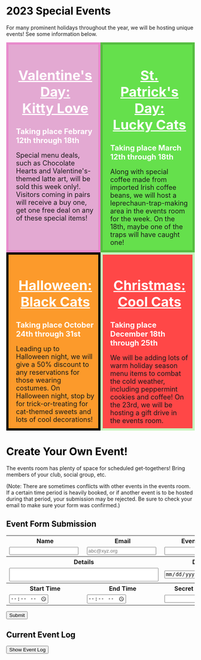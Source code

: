 <meta name="viewport" content="width=device-width, initial-scale=1.0">
<style>
  .dblrow {
    display: flex;
  }
  .dblcol {
    flex: 50%;
    padding: 5px;
  }
  .padev {
    padding-left: 20px;
    padding-top: 10px;
    padding-bottom: 10px;
    padding-right: 10px;
  }
</style>

<h1 style="color:black">2023 Special Events</h1>

For many prominent holidays throughout the year, we will be hosting unique events! See some information below.
<div class="dblrow">
    <div class="eventbox dblcol padev" style="border:solid 6px #E88ACC;background:#E3A9D2;font-size:18px">
        <h1 style="color:white;text-align:center" class="widebr"><u>Valentine's Day:<br>Kitty Love</u></h1>
        <h2 style="color:white;font-size:20px" class="widebr">Taking place Febrary 12th through 18th</h2>
        Special menu deals, such as Chocolate Hearts and Valentine's-themed latte art, will be sold this week only!. Visitors coming in pairs will receive a buy one, get one free deal on any of these special items!
    </div>
    <div class="eventbox dblcol padev" style="border:solid 6px #55BD40;background:#65E04C;font-size:18px">
        <h1 style="color:white;text-align:center" class="widebr"><u>St. Patrick's Day:<br>Lucky Cats</u></h1>
        <h2 style="color:white;font-size:20px" class="widebr">Taking place March 12th through 18th</h2>
        Along with special coffee made from imported Irish coffee beans, we will host a leprechaun-trap-making area in the events room for the week. On the 18th, maybe one of the traps will have caught one! 
    </div>
</div>
<div class="dblrow">
    <div class="eventbox dblcol padev" style="border:solid 6px #000000;background:#FC9A2B;font-size:18px">
        <h1 style="color:white;text-align:center" class="widebr"><u>Halloween:<br>Black Cats</u></h1>
        <h2 style="color:white;font-size:20px" class="widebr">Taking place October 24th through 31st</h2>
        Leading up to Halloween night, we will give a 50% discount to any reservations for those wearing costumes. On Halloween night, stop by for trick-or-treating for cat-themed sweets and lots of cool decorations!
    </div>
    <div class="eventbox dblcol padev" style="border:solid 6px #C6F5BE;background:#FF4747;font-size:18px">
        <h1 style="color:white;text-align:center" class="widebr"><u>Christmas:<br>Cool Cats</u></h1>
        <h2 style="color:white;font-size:20px" class="widebr">Taking place December 18th through 25th</h2>
        We will be adding lots of warm holiday season menu items to combat the cold weather, including peppermint cookies and coffee! On the 23rd, we will be hosting a gift drive in the events room.
    </div>
</div>
<span class="widebr"></span>

<h1 style="color:black">Create Your Own Event!</h1>
The events room has plenty of space for scheduled get-togethers! Bring members of your club, social group, etc.

(Note: There are sometimes conflicts with other events in the events room. If a certain time period is heavily booked, or if another event is to be hosted during that period, your submission may be rejected. Be sure to check your email to make sure your form was confirmed.)

<h2 style="color:black">Event Form Submission</h2>

<table>
    <tr>
        <th><label for="name">Name</label></th>
        <th><label for="email">Email</label></th>
        <th><label for="event_name">Event Name</label></th>
    </tr>
    <tr>
        <td><input type="text" name="name" id="name" required></td>
        <td><input type="email" name="email" id="email" placeholder="abc@xyz.org" required></td>
        <td><input type="text" name="event_name" id="event_name" required></td>
    </tr>
    <tr>
        <th colspan="2"><label for="event_details">Details</label></th>
        <th><label for="date">Date</label></th>
    </tr>
    <tr>
        <td colspan="2"><textarea name="event_details" id="event_details" rows="2" cols="47" style="resize:none" required></textarea></td>
        <td><input type="date" name="date" id="date" required></td>
    </tr>
    <tr>
        <th><label for="start_time">Start Time</label></th>
        <th><label for="end_time">End Time</label></th>
        <th><label for="password">Secret Password</label></th>
    </tr>
    <tr>
        <td><input type="time" name="start_time" id="start_time" min="8:00" max="18:00" required></td>
        <td><input type="time" name="end_time" id="end_time" min="8:00" max="18:00" required></td>
        <td><input type="password" name="password" id="password" required></td>
    </tr>
</table>
<button class='btn' onclick="submit_Form()">Submit</button>

<h2 style="color:black" class="widebr">Current Event Log</h2>
<button class="btn" id="evlogbtn" onclick="showEvTable()">Show Event Log</button><button class="btn" id="logrefbtn" style="display:none" onclick="create_Table()">Refresh Log</button>
<div style="font-size:25px;display:none" id="filters" name="filters">
    Filters: <select id="timesort" name="timesort">
    <option value="time_submitted">Time Submitted</option>
    <option value="soonest">Soonest</option>
    <option value="latest">Latest</option>
    </select>
    <input type="month" id="monthfil" name="monthfil" value="2023-02">
    <button class="btn" id="sortbtn">Sort</button>
</div>

<table id="evtable" style="display:none;width:50%">
  <thead>
  <tr>
    <th>Name</th>
    <th>Email</th>
    <th>Event Name</th>
    <th>Event Details</th>
    <th>Event Date</th>
    <th>Start Time</th>
    <th>End Time</th>
    <th>Edit Your Event</th>
  </tr>
  </thead>
  <tbody id="evtablecont">
    <!-- javascript generated data -->
  </tbody>
</table>

<script>
    // Static json, this can be used to test data prior to API and Model being ready
    const json = '[{"id":1, "_name":"Thomas Edison", "_email":"tedison@lightbulb.edu", "_event_name":"The Edison Troupe Meet", "_event_details":"We 10 selected geniuses will meet in the events room for a convergence.", "_date":"02/23/2023", "_start_time":"13:00", "_end_time":"14:00", "_password":"theGOAT302"}, {"id":2, "_name":"John Mortensen", "_email":"jmortensen@powayusd.com", "_event_name":"Extra Credit Code Meetup", "_event_details":"Come to work on ideation and any confusion with the Full Stack CPT project. No phones.", "_date":"02/25/2023", "_start_time":"10:00", "_end_time":"12:00", "_password":"compsciyo34"}]';

    // Convert JSON string to JSON object
    const data = JSON.parse(json);
    const table = document.getElementById("evtablecont");

    function showEvTable() {
        create_Table();
        document.getElementById('evlogbtn').style = "display:none";
        document.getElementById('logrefbtn').style = "display:block";
        document.getElementById('evtable').style = "display:block";
        document.getElementById('filters').style = "font-size:25px;display:block";
    }

    function time_Dif(start, end) {
        var hourdif = 60 * (Number(end.substring(0, 2)) - Number(start.substring(0, 2)));
        var mindif = Number(end.substring(3, 5)) - Number(start.substring(3, 5));
        return hourdif + mindif
    }

    // THIS IS A PLACEHOLDER FUNCTION FOR WHEN THE API IS RUNNING
    function submit_Form() {
        try {
            // THERE WOULD BE A PULL FROM THE DATABASE HERE
            // The variable "JSON", being the pre-API test JSON, is used as a validation test in its place.
            var form_list = [document.getElementById('name').value, document.getElementById('email').value, document.getElementById('event_name').value, document.getElementById('event_details').value, document.getElementById('date').value, document.getElementById('start_time').value, document.getElementById('end_time').value, document.getElementById('password').value];
            // for loop to ensure all fields were filled in
            for (let i = 0; i < form_list.length; i++) {
                if (form_list[i] == '') {
                    alert("There was an error processing your form. Make sure all fields are filled in.");
                    return;
                };
            };
            for (let i = 0; i < 4; i++) {
                if (form_list[i].length > 100) {
                    alert("There was an error processing your form. Certain input fields have too many characters. Make sure that your name, email, event name, and details are all no more than 100 characters long. (This is a measure to prevent spam.)")
                    return;
                }
            }
            // Defining some variables for validation
            var tempdate = document.getElementById('date').value;
            var tempstime = document.getElementById('start_time').value;
            var tempetime = document.getElementById('end_time').value;
            var datefix = tempdate.substr(5, 2) + '/' + tempdate.substr(8, 10) + '/' + tempdate.substr(0, 4);
            const hourdict = [{"open":10, "close":18}, {"open":8, "close":17}, {"open":8, "close":17}, {"open":8, "close":17}, {"open":8, "close":17}, {"open":8, "close":17}, {"open":10, "close":18}];
            form_list[4] = datefix;
            var fulldate = datefix + " " + tempstime;
            let ev_date = new Date(fulldate);
            let cur_date = new Date();
            console.log(ev_date, cur_date);
            let ev_dow = ev_date.getDay()
            // validating date
            var datedif = Math.ceil((ev_date - cur_date) / (1000 * 60 * 60 * 24));
            if (1 > datedif || 365 < datedif) {
                alert("There was an error processing your form. Make sure the date you have inputted is less than a year in the future.");
                return;
            };
            // validating day of the week considering open hours
            if (Number(tempstime.substring(0, 2)) < hourdict[ev_dow]["open"] || Number(tempstime.substring(0, 2)) >= hourdict[ev_dow]["close"]) {
                alert("There was an error processing your form. It seems that your event starts before opening/after closing on " + datefix + ".");
                return;
            } else if (Number(tempetime.substring(0, 2)) <= hourdict[ev_dow]["open"] || Number(tempetime.substring(0, 2)) > hourdict[ev_dow]["close"]) {
                alert("There was an error processing your form. It seems that your event ends before opening/after closing on " + datefix + ".");
                return;
            };
            // validating event duration (must be at least 15 minutes, less than 3 hours, start must be before end)
            var timedif = time_Dif(tempstime, tempetime); //in minutes
            if (timedif < 15 || timedif > 180) {
                alert("There was an error processing your form. Make sure that your event lasts at least 15 minutes, but no more than 3 hours.")
                return;
            };
            // validating coincidence and email; JSON data is placeholder
            var coinc = 0;
            for (let i = 0; i < data.length; i++) {
                temppull = data[i];
                if (temppull['_date'] == datefix) {
                    if (Number(tempstime.substring(0, 2)) <= Number(temppull['_start_time'].substr(0, 2)) < Number(tempetime.substring(0, 2)) || Number(tempstime.substring(0, 2)) < Number(temppull['_end_time'].substr(0, 2)) <= Number(tempetime.substring(0, 2))) {coinc = coinc + 1;};
                };
                if (temppull['_email'] == form_list[1]) {
                    alert("There was an error processing your form. It seems that an event has already been created by that email. If someone has used your address to create an event without your consent, contact our staff.");
                    return;
                };
            };
            if (coinc > 5) {
                alert("There was an error processing your form. Make sure that your event's timing does not coincide with the timing of more than five other events.");
                return;
            };
            // if all validations successful
            newid = data[data.length - 1]["id"] + 1;
            jsonentry = {"id":newid, "_name":form_list[0], "_email":form_list[1], "_event_name":form_list[2], "_event_details":form_list[3], "_date":datefix, "_start_time":form_list[5], "_end_time":form_list[6], "_password":form_list[7]};
            data.push(jsonentry);
            alert("Thank you, " + form_list[0] + ", for submitting an event! Watch your email for a confirmation message.\n\n(Warning: Please do not submit two events at a time! Your events may end up being cancelled as a result.)");
        } catch (err) {
            alert("There was an error processing your form. (Failed to send to/pull from the database, or there was an error in the formatting of your form. Make sure you're on unrestricted WiFi.)");
        };
    };

    // prepare HTML result container for new output
    function create_Table() {
        table.innerHTML = "";
        data.forEach(user => {
            // build a row for each user
            const tr = document.createElement("tr");

            // td's to build out each column of data
            const name = document.createElement("td");
            const email = document.createElement("td");
            const event_name = document.createElement("td");
            const event_details = document.createElement("td");
            const date = document.createElement("td");
            const start_time = document.createElement("td");
            const end_time = document.createElement("td");
            const action = document.createElement("td");
                
            // add content from user data          
            name.innerHTML = user._name; 
            email.innerHTML = user._email; 
            event_name.innerHTML = user._event_name; 
            event_details.innerHTML = user._event_details;
            date.innerHTML = user._date; 
            start_time.innerHTML = user._start_time; 
            end_time.innerHTML = user._end_time;

            // add action for update button
            var updateBtn = document.createElement('input');
            updateBtn.type = "button";
            updateBtn.className = "btn";
            updateBtn.value = "Update";
            updateBtn.style = "margin-right:16px";
            updateBtn.onclick = function () {
            alert("Update: " + user._name);
            };
            action.appendChild(updateBtn);

            // add action for delete button
            var deleteBtn = document.createElement('input');
            deleteBtn.type = "button";
            deleteBtn.className = "btn";
            deleteBtn.value = "Delete";
            deleteBtn.style = "margin-right:16px"
            deleteBtn.onclick = function () {
            alert("Delete: " + user._name);
            };
            action.appendChild(deleteBtn);  

            // add data to row
            tr.appendChild(name);
            tr.appendChild(email);
            tr.appendChild(event_name);
            tr.appendChild(event_details);
            tr.appendChild(date);
            tr.appendChild(start_time);
            tr.appendChild(end_time);
            tr.appendChild(action);

            // add row to table
            table.appendChild(tr);
        });
        };
</script>